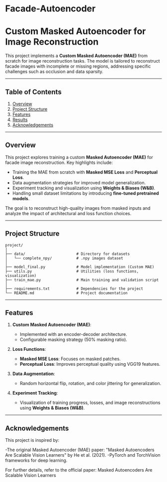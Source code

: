 # Facade-Autoencoder
# **Custom Masked Autoencoder for Image Reconstruction**

This project implements a **Custom Masked Autoencoder (MAE)** from scratch for image reconstruction tasks. The model is tailored to reconstruct facade images with incomplete or missing regions, addressing specific challenges such as occlusion and data sparsity.

---

## **Table of Contents**
1. [Overview](#overview)  
2. [Project Structure](#project-structure)  
3. [Features](#features)  
5. [Results](#results)  
5. [Acknowledgements](#acknowledgements)

---

## **Overview**

This project explores training a custom **Masked Autoencoder (MAE)** for facade image reconstruction. Key highlights include:
- Training the MAE from scratch with **Masked MSE Loss** and **Perceptual Loss**.
- Data augmentation strategies for improved model generalization.
- Experiment tracking and visualization using **Weights & Biases (W&B)**.
- Handling small dataset limitations by introducing **fine-tuned pretrained models**.

The goal is to reconstruct high-quality images from masked inputs and analyze the impact of architectural and loss function choices.

---

## **Project Structure**

```plaintext
project/
│
├── data/                       # Directory for datasets
│   └── complete_npy/           # .npy images dataset
│
├── model_final.py              # Model implementation (Custom MAE)
├── utils.py                    # Utilities (loss functions, visualization)
├── train_mae.py                # Main training and validation script
│
├── requirements.txt            # Dependencies for the project
└── README.md                   # Project documentation
```


---

## **Features**

1. **Custom Masked Autoencoder (MAE)**:
   - Implemented with an encoder-decoder architecture.
   - Configurable masking strategy (50% masking ratio).

2. **Loss Functions**:
   - **Masked MSE Loss**: Focuses on masked patches.
   - **Perceptual Loss**: Improves perceptual quality using VGG19 features.

3. **Data Augmentation**:
   - Random horizontal flip, rotation, and color jittering for generalization.

4. **Experiment Tracking**:
   - Visualization of training progress, losses, and image reconstructions using **Weights & Biases (W&B)**.

---

## **Acknowledgements**
This project is inspired by:

-The original Masked Autoencoder (MAE) paper: "Masked Autoencoders Are Scalable Vision Learners" by He et al. (2021).
-PyTorch and TorchVision frameworks for deep learning.

For further details, refer to the official paper:
Masked Autoencoders Are Scalable Vision Learners
